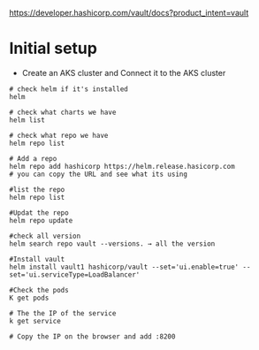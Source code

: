 https://developer.hashicorp.com/vault/docs?product_intent=vault
# Initial setup 

- Create an AKS cluster and Connect it to the AKS cluster 

```t
# check helm if it's installed 
helm                                                  

# check what charts we have 
helm list                                           

# check what repo we have 
helm repo list                                     

# Add a repo                                          
helm repo add hashicorp https://helm.release.hasicorp.com
# you can copy the URL and see what its using 

#list the repo
helm repo list                                    

#Updat the repo
helm repo update                             

#check all version 
helm search repo vault --versions. → all the version  

#Install vault
helm install vault1 hashicorp/vault --set='ui.enable=true' --set='ui.serviceType=LoadBalancer'

#Check the pods
K get pods 

# The the IP of the service
k get service 

# Copy the IP on the browser and add :8200
``` 
